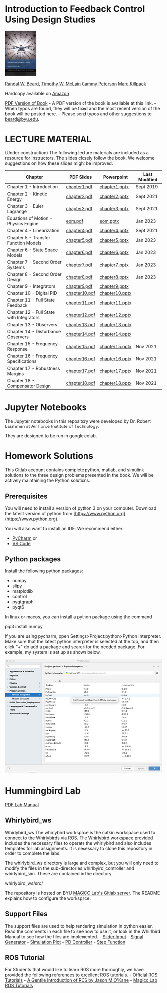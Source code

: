 # Introduction to Feedback Control Using Design Studies

<img src="./bookcover.png" width="100" />

[Randal W. Beard](https://ece.byu.edu/directory/randy-beard), 
[Timothy W. McLain](http://me.byu.edu/faculty/timmclain)
[Cammy Peterson](https://ece.byu.edu/directory/cammy-peterson)
[Marc Killpack](https://www.me.byu.edu/directory/marc-killpack)

Hardcopy available on [Amazon](https://www.amazon.com/Introduction-Feedback-Control-Design-Studies/dp/1073396711/ref=sr_1_8?crid=36TN6HXOVZL2J&keywords=introduction+to+feedback+control&qid=1563317351&s=gateway&sprefix=introduction+to+feedba%2Caps%2C158&sr=8-8)

[PDF Version of Book](https://drive.google.com/file/d/1DxioCcBOJl-DoIBkDm8J2_ThItXbGx6e/view?usp=sharing)
    - A PDF version of the book is available at this link.
    - When typos are found, they will be fixed and the most recent version of the book will be posted here.
    - Please send typos and other suggestions to beard@byu.edu.


# LECTURE MATERIAL 
(Under construction) The following lecture materials are included as a resource for instructors.  The slides closely follow the book.  We welcome suggestions on how these slides might be improved.

| Chapter | PDF Slides | Powerpoint | Last Modified |
|---------|------------|------------|----------|
| Chapter 1 - Introduction                  | [chapter1.pdf](https://drive.google.com/file/d/1EEJYRFGhS33oQ6utmfpvlL_AwMsa_qnA/view?usp=sharing)  | [chapter1.pptx](https://docs.google.com/presentation/d/1E64UCiuXwzBCBfGddauZVB_SIuUA60Qf/edit?usp=sharing&ouid=115325376918178448854&rtpof=true&sd=true)  | Sept 2019 |
| Chapter 2 - Kinetic Energy                | [chapter2.pdf](https://drive.google.com/file/d/1Ey-o1F22cvjoc-gGlguOWAAwI1S_JLEC/view?usp=sharing)  | [chapter2.pptx](https://docs.google.com/presentation/d/1ExZBt4HSP8Nq1pJT9_alLNjg4Rqma-ok/edit?usp=sharing&ouid=115325376918178448854&rtpof=true&sd=true)  | Sept 2021 |
| Chapter 3 - Euler Lagrange                | [chapter3.pdf](https://drive.google.com/file/d/1EyYrhTzkqkcdqUtvDrF7Jwe9Sgk1C-wH/view?usp=sharing)  | [chapter3.pptx](https://docs.google.com/presentation/d/1FAJS49tG-3L4GBOjQdPihNfToJ42EOQr/edit?usp=sharing&ouid=115325376918178448854&rtpof=true&sd=true)  | Sept 2021 |
| Equations of Motion + Physics Engine      | [eom.pdf](https://drive.google.com/file/d/19mIpoAhooHJyCG8GymN00wSn-VfiXCQg/view?usp=sharing)  | [eom.pptx](https://docs.google.com/presentation/d/19_ZclPdJI96Fjnhned3-r2ByDcBB70Hd/edit?usp=sharing&ouid=115325376918178448854&rtpof=true&sd=true)  | Jan 2023 |
| Chapter 4 - Linearization                 | [chapter4.pdf](https://drive.google.com/file/d/1F7BPUXK1KO9s7lyXbmucp07YO9DHKcHl/view?usp=sharing)  | [chapter4.pptx](https://docs.google.com/presentation/d/1FD64VFeKZhbFzBC1Uc8AuH-NRQJMivWf/edit?usp=sharing&ouid=115325376918178448854&rtpof=true&sd=true)  | Sept 2021 |
| Chapter 5 - Transfer Function Models      | [chapter5.pdf](https://drive.google.com/file/d/1Er4SM3FTgFibvc0HSsgzES2N8pPXGFiG/view?usp=sharing)  | [chapter5.pptx](https://docs.google.com/presentation/d/1EngIns0Yo4-K2jL7vCNXFfuNH3YyhOx9/edit?usp=sharing&ouid=115325376918178448854&rtpof=true&sd=true)  | Jan 2023 |
| Chapter 6 - State Space Models            | [chapter6.pdf](https://drive.google.com/file/d/1qr_P4s65w9PvPU8GiBhgGGHoBGeE0ZWd/view?usp=sharing)  | [chapter6.pptx](https://docs.google.com/presentation/d/1AI8FVqTYM8W1slYB6TLXmVs0Ih1o7BLq/edit?usp=sharing&ouid=115325376918178448854&rtpof=true&sd=true)  | Jan 2023 |
| Chapter 7 - Second Order Systems          | [chapter7.pdf](https://drive.google.com/file/d/1AKxaAxtgJps_CaCiwF3VseUzWk15Omo6/view?usp=sharing)  | [chapter7.pptx](https://docs.google.com/presentation/d/1qa7zVWeXmlwrV7rSMSs3gUZ01fEqKUUr/edit?usp=sharing&ouid=115325376918178448854&rtpof=true&sd=true)  | Jan 2023 |
| Chapter 8 - Second Order Design           | [chapter8.pdf](https://drive.google.com/file/d/1r9kbpxmI_UinmSa4cV2MQtXk3uWdb29l/view?usp=sharing)  | [chapter8.pptx](https://docs.google.com/presentation/d/1AQSjAgWB67AWLuEF-j9jAQA4T2-uorxg/edit?usp=sharing&ouid=115325376918178448854&rtpof=true&sd=true)  | Jan 2023 |
| Chapter 9 - Integrators                   | [chapter9.pdf]()  | [chapter9.pptx]()  |  |
| Chapter 10 - Digital PID                  | [chapter10.pdf]() | [chapter10.pptx]() |  |
| Chapter 11 - Full State Feedback          | [chapter11.pdf]() | [chapter11.pptx]() |  |
| Chapter 12 - Full State with Integrators  | [chapter12.pdf]() | [chapter12.pptx]() |  |
| Chapter 13 - Observers                    | [chapter13.pdf]() | [chapter13.pptx]() |  |
| Chapter 14 - Disturbance Observers        | [chapter14.pdf]() | [chapter14.pptx]() |  |
| Chapter 15 - Frequency Response           | [chapter15.pdf](https://drive.google.com/file/d/1EfjgR3Tijt5eJG9_ZFZc6v76ggy6iF6H/view?usp=sharing) | [chapter15.pptx](https://docs.google.com/presentation/d/1EeHZRrOXjGOTIN6TB_irWqs0YIlUc446/edit?usp=sharing&ouid=115325376918178448854&rtpof=true&sd=true) | Nov 2021  |
| Chapter 16 - Frequency Specifications     | [chapter16.pdf](https://drive.google.com/file/d/1EbImcppDqorO7fxp4Tn93zJfX9J23sGP/view?usp=sharing) | [chapter16.pptx](https://docs.google.com/presentation/d/1E_spVCx6YU-OHUQY4QAqBG2nLR6G_rgR/edit?usp=sharing&ouid=115325376918178448854&rtpof=true&sd=true) | Nov 2021  |
| Chapter 17 - Robustness Margins           | [chapter17.pdf](https://drive.google.com/file/d/1EOx9_QtNbere-bT1zuSy8or5f4SPR57C/view?usp=sharing) | [chapter17.pptx](https://docs.google.com/presentation/d/1ENBydG22LrYo_jAXgsT7P20unb50yNVK/edit?usp=sharing&ouid=115325376918178448854&rtpof=true&sd=true) | Nov 2021 |
| Chapter 18 - Compensator Design           | [chapter18.pdf](https://drive.google.com/file/d/1EMXKKlGUF-OCkaB1ffKkopsRwKZjPI7i/view?usp=sharing) | [chapter18.pptx](https://docs.google.com/presentation/d/1EF8tgs-kEVPWVJt7G7b3sa-eP1eNIGmJ/edit?usp=sharing&ouid=115325376918178448854&rtpof=true&sd=true) | Nov 2021 |

# Jupyter Notebooks

The Jupyter notebooks in this repository were developed by Dr. Robert Leishman at Air Force Institute of Technology.

They are designed to be run in google colab.

# Homework Solutions

This Gitlab account contains complete python, matlab, and simulink solutions to the three design problems presented in the book.  We will be actively maintaining the Python solutions.

## Prerequisites

You will need to install a version of python 3 on your computer.  Download the latest version of python from 
[https://www.python.org](https://www.python.org).

You will also want to install an IDE.  We recommend either:
- [PyCharm](https://www.jetbrains.com/pycharm/) or
- [VS Code](https://code.visualstudio.com)

## Python packages
Install the following python packages:
- numpy
- slipy
- matplotlib
- control
- pyqtgraph
- pyqt6

In linux or macos, you can install a python package using the command

pip3 install numpy

If you are using pycharm, open Settings>Project:python>Python Interpreter.  Make sure that the latest python interpreter is selected at the top, and then click "+" do add a package and search for the needed package.  For example, my system is set up as shown below.

![Alt text](_images/pythonpackages.png?raw=true "Title")

# Hummingbird Lab
[PDF Lab Manual](https://drive.google.com/file/d/1DzFGTip7jdT5Q33OeuZrK28yvU95lOPe/view?usp=sharing)

## Whirlybird_ws
Whirlybird_ws
The whirlybird workspace is the catkin workspace used to connect to the Whirlybirds via ROS. The Whirlybird workspace provided includes the necessary files to operate the whirlybird and also includes templates for lab assignments. It is necessary to clone this repository in order to complete the labs.

The whirlybird_ws directory is large and complex, but you will only need to modify the files in the sub-directories whirlbyird_controller and whirlybird_sim. These are contained in the directory 

whirlybird_ws/src/

The repository is hosted on BYU [MAGICC Lab's Gitlab server](https://gitlab.magiccvs.byu.edu/whirlybird/whirlybird_ws?). The README explains how to configure the workspace.

## Support Files
The support files are used to help rendering simulation in python easier. Read the comments in each file to see how to use it, or look in the Whirlbird Manual to see how the files are implemented.
    - [Slider Input](https://drive.google.com/file/d/1GpNxenJV3nRUAQEmlEXJT7mhDP6qWJIw/view?usp=sharing)
    - [Signal Generator](https://drive.google.com/file/d/1GoiYxUun2PyLZPWDcPSxUR35Bb80nRjJ/view?usp=sharing)
    - [Simulation Plot](https://drive.google.com/file/d/1H2d8O5XlL7YMymf5HlUM6lvGfenWT5xf/view?usp=sharing)
    - [PD Controller](https://drive.google.com/file/d/1GjIG1b3lM-ewPDqSEFot__S0sEUMEbEp/view?usp=sharing)
    - [Step Function](https://drive.google.com/file/d/1GUrNX2Sio_NO5muddL8Wf_CiotXo9Wkv/view?usp=sharing)

## ROS Tutorial
For Students that would like to learn ROS more thoroughly, we have provided the following references to excellent ROS tutorials.
    - [Official ROS Tutorials](http://wiki.ros.org/ROS/Tutorials)
    - [A Gentile Introduction of ROS by Jason M O'Kane](https://cse.sc.edu/~jokane/agitr/)
    - [Magicc Lab ROS Tutorials](https://wiki.magiccvs.byu.edu/#!ros_tutorials/intro.md)
